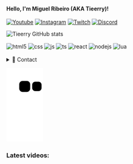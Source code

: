 
#### Hello, I'm Miguel Ribeiro (AKA Tieerry)! 

[![Youtube](https://img.shields.io/badge/YouTube-FF0000?style=for-the-badge&logo=youtube&logoColor=white)](https://youtube.com/c/tieerry)
[![Instagram](https://img.shields.io/badge/Instagram-E4405F?style=for-the-badge&logo=instagram&logoColor=white)](https://instagram.com/tieerryy)
[![Twitch](https://img.shields.io/badge/Twitch-9146FF?style=for-the-badge&logo=twitch&logoColor=white)](https://twitch.tv/tieerry)
[![Discord](https://img.shields.io/badge/Discord-7289DA?style=for-the-badge&logo=discord&logoColor=white)](https://discord.com/app)

![Tieerry GitHub stats](https://github-readme-stats.vercel.app/api?username=tieerry&show_icons=true&theme=tokyonight&count_private=true)

<div style="display: inline_block">
  <img align="center" alt="html5" src="https://img.shields.io/badge/HTML5-E34F26?style=for-the-badge&logo=html5&logoColor=white" />
  <img align="center" alt="css" src="https://img.shields.io/badge/CSS3-1572B6?style=for-the-badge&logo=css3&logoColor=white" />
  <img align="center" alt="js" src="https://img.shields.io/badge/JavaScript-F7DF1E?style=for-the-badge&logo=javascript&logoColor=black" />
  <img align="center" alt="ts" src="https://img.shields.io/badge/TypeScript-007ACC?style=for-the-badge&logo=typescript&logoColor=white" />
  <img align="center" alt="react" src="https://img.shields.io/badge/React-20232A?style=for-the-badge&logo=react&logoColor=61DAFB" />
  <img align="center" alt="nodejs" src="https://img.shields.io/badge/Node.js-43853D?style=for-the-badge&logo=node.js&logoColor=white" />
  <img align="center" alt="lua" src="https://img.shields.io/badge/Lua-2C2D72?style=for-the-badge&logo=lua&logoColor=white" />  
</div><br/>

<details>
  <summary>💬 Contact</summary>
   </br>    <img align="left" alt="Discord" target="_blank" width="25px" src="https://raw.githubusercontent.com/anuraghazra/anuraghazra/master/assets/discord-round.svg"/>
  <string>Tieerry#0800</string>
  
   </br> <img align="left" alt="Twitter" target="_blank" width="25px" src="https://upload.wikimedia.org/wikipedia/commons/thumb/a/a5/Instagram_icon.png/600px-Instagram_icon.png"/>
  <string>Tieerry</string> </br>
</details> 

  ![Snake animation](https://github.com/rafaballerini/rafaballerini/blob/output/github-contribution-grid-snake.svg)

### Latest videos:
<br/>

